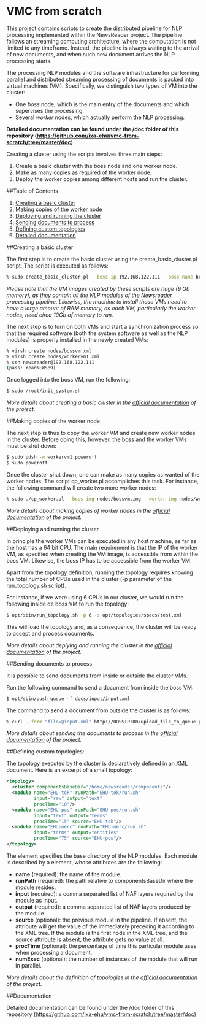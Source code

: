 # VMC from scratch

This project contains scripts to create the distributed pipeline for NLP processing
implemented within the NewsReader project. The pipeline follows an streaming computing architecture,
where the computation is not limited to any timeframe. Instead, the pipeline
is always waiting to the arrival of new documents, and when such new document
arrives the NLP processing starts.

The processing NLP modules and the software infrastructure for performing
parallel and distributed streaming processing of documents is packed into virtual
machines (VM). Specifically, we distinguish two types of VM into the cluster:

* One *boss* node, which is the main entry of the documents and which
supervises the processing.
* Several *worker* nodes, which actually perform the NLP processing.

**Detailed documentation can be found under the /doc folder of this repository
(https://github.com/ixa-ehu/vmc-from-scratch/tree/master/doc)**

Creating a cluster using the scripts involves three main steps:

1. Create a basic cluster with the boss node and one worker node.
2. Make as many copies as required of the worker node.
3. Deploy the worker copies among different hosts and run the cluster.

##Table of Contents

1. [Creating a basic cluster](#creating-a-basic-cluster)
2. [Making copies of the worker node](#making-copies-of-the-worker-node)
3. [Deploying and running the cluster](#deploying-and-running-the-cluster)
4. [Sending documents to process](#sending-documents-to-process)
5. [Defining custom topologies](#defining-custom-topologies)
6. [Detailed documentation](#documentation)


##Creating a basic cluster

The first step is to create the basic cluster using the create_basic_cluster.pl
script. The script is executed as follows:

```bash
% sudo create_basic_cluster.pl --boss-ip 192.168.122.111 --boss-name bossvm --worker-ip 192.168.122.112 --worker-name workervm1
```
*Please note that the VM images created by these scripts are huge (9 Gb
memory), as they contain all the NLP modules of the Newsreader processing
pipeline. Likewise, the machine to install those VMs need to have a large amount
of RAM memory, as each VM, particularly the worker nodes, need circa 10Gb
of memory to run.*

The next step is to turn on both VMs and start a synchronization process
so that the required software (both the system software as well as the NLP
modules) is properly installed in the newly created VMs:

```bash
% virsh create nodes/bossvm.xml
% virsh create nodes/workervm1.xml
% ssh newsreader@192.168.122.111
(pass: readNEWS89)
```

Once logged into the boss VM, run the following:

```bash
$ sudo /root/init_system.sh
```

_More details about creating a basic cluster in the [official documentation](#documentation) of the project._


##Making copies of the worker node

The next step is thus to copy the worker VM and create new worker nodes in
the cluster. Before doing this, however, the boss and the worker VMs must be
shut down:

```bash
$ sudo pdsh -w workervm1 poweroff
$ sudo poweroff
```

Once the cluster shut down, one can make as many copies as wanted of the
worker nodes. The script cp_worker.pl accomplishes this task. For instance,
the following command will create two more worker nodes:

```bash
% sudo ./cp_worker.pl --boss-img nodes/bossvm.img --worker-img nodes/workervm1.img 192.168.122.102,workervm2 192.168.122.103,workervm3
```

_More details about making copies of worker nodes in the [official documentation](#documentation) of the project._


##Deploying and running the cluster

In principle the worker VMs can be executed in any host machine, as far as the
host has a 64 bit CPU. The main requirement is that the IP of the worker VM,
as specified when creating the VM image, is accessible from within the boss
VM. Likewise, the boss IP has to be accessible from the worker VM.

Apart from the topology definition, running the topology requires knowing
the total number of CPUs used in the cluster (-p parameter of the run_topology.sh script).

For instance, if we were using 6 CPUs in our cluster, we would run the following inside de
boss VM to run the topology:

```bash
$ opt/sbin/run_topology.sh -p 6 -s opt/topologies/specs/test.xml
```

This will load the topology and, as a consequence, the cluster will be ready
to accept and process documents.

_More details about deplying and running the cluster in the [official documentation](#documentation) of the project._


##Sending documents to process

It is possible to send documents from inside or outside the cluster VMs.

Run the following command to send a document from inside the boss VM:

```bash
$ opt/sbin/push_queue -f docs/input/input.xml
```

The command to send a document from outside the cluster is as follows:

```bash
% curl --form "file=@input.xml" http://BOSSIP:80/upload_file_to_queue.php
```

_More details about sending the documents to process in the [official documentation](#documentation) of the project._


##Defining custom topologies:

The topology executed by the cluster is declaratively defined in an XML document.
Here is an excerpt of a small topology:

```xml
<topology>
  <cluster componentsBaseDir="/home/newsreader/components"/>
  <module name="EHU-tok" runPath="EHU-tok/run.sh"
          input="raw" output="text"
          procTime="10"/>
  <module name="EHU-pos" runPath="EHU-pos/run.sh"
          input="text" output="terms"
          procTime="15" source="EHU-tok"/>
  <module name="EHU-nerc" runPath="EHU-nerc/run.sh"
          input="terms" output="entities"
          procTime="75" source="EHU-pos"/>
</topology>
```

The <cluster> element specifies the base directory of the NLP modules. Each
module is described by a <module> element, whose attributes are the following:

* **name** (required): the name of the module.
* **runPath** (required): the path relative to componentsBaseDir where the module resides.
* **input** (required): a comma separated list of NAF layers required by the module as input.
* **output** (required): a comma separated list of NAF layers produced by the module.
* **source** (optional): the previous module in the pipeline. If absent, the attribute will
get the value of the immediately preceding it according to the XML tree. If the module
is the first node in the XML tree, and the source attribute is absent, the attribute gets
no value at all.
* **procTime** (optional): the percentage of time this particular module uses when processing
a document.
* **numExec** (optional): the number of instances of the module that will run in parallel.

_More details about the definition of topologies in the [official documentation](#documentation) of the project._


##Documentation

Detailed documentation can be found under the /doc folder of this repository
(https://github.com/ixa-ehu/vmc-from-scratch/tree/master/doc)
